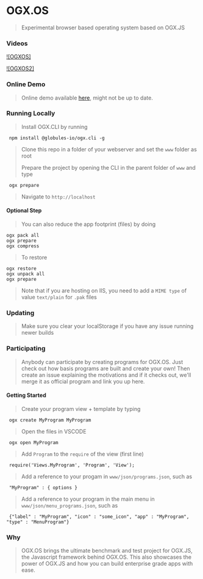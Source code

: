 # OGX.OS
> Experimental browser based operating system based on OGX.JS

### Videos

[![OGXOS]](https://github.com/globules-io/OGX.OS/assets/13317159/a62ee8b5-8358-4358-8b51-bec60bb48973)

[![OGXOS2]](https://github.com/globules-io/OGX.OS/assets/13317159/cc712ebe-b0b2-48d0-95b1-a53da6227af2)

### Online Demo
> Online demo available [here](https://os.globules.io), might not be up to date.

### Running Locally
> Install OGX.CLI by running
 
     npm install @globules-io/ogx.cli -g

> Clone this repo in a folder of your webserver and set the `www` folder as root
> 
> Prepare the project by opening the CLI in the parent folder of `www` and type

     ogx prepare

> Navigate to `http://localhost`

#### Optional Step
> You can also reduce the app footprint (files) by doing

    ogx pack all
    ogx prepare
    ogx compress

> To restore

    ogx restore
    ogx unpack all
    ogx prepare
    
> Note that if you are hosting on IIS, you need to add a `MIME type` of value `text/plain` for `.pak` files

### Updating
> Make sure you clear your localStorage if you have any issue running newer builds

### Participating
> Anybody can participate by creating programs for OGX.OS. Just check out how basis programs are built and create your own!
> Then create an issue explaining the motivations and if it checks out, we'll merge it as official program and link you up here.

#### Getting Started
> Create your program view + template by typing

     ogx create MyProgram MyProgram

> Open the files in VSCODE

     ogx open MyProgram

> Add `Program` to the `require` of the view (first line)

     require('Views.MyProgram', 'Program', 'View');

> Add a reference to your progam in `www/json/programs.json`, such as

     "MyProgram" : { options }

> Add a reference to your program in the main menu in `www/json/menu_programs.json`, such as

     {"label" : "MyProgram", "icon" : "some_icon", "app" : "MyProgram", "type" : "MenuProgram"}

### Why
> OGX.OS brings the ultimate benchmark and test project for OGX.JS, the Javascript framework behind OGX.OS. This also showcases the power of OGX.JS and how you can build enterprise grade apps with ease.








